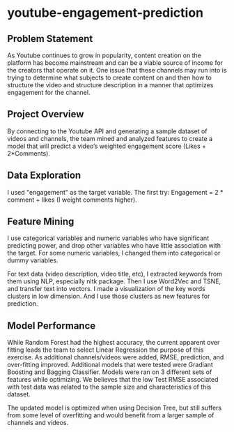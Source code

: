 # youtube-engagement-prediction

## Problem Statement
As Youtube continues to grow in popularity, content creation on the platform has become mainstream and can be a viable source of income for the creators that operate on it. One issue that these channels may run into is trying to determine what subjects to create content on and then how to structure the video and structure description in a manner that optimizes engagement for the channel.

## Project Overview
By connecting to the Youtube API and generating a sample dataset of videos and channels, the team mined and analyzed features to create a model that will predict a video’s weighted engagement score (Likes + 2*Comments).


## Data Exploration
I used "engagement" as the target variable. The first try: Engagement = 2 * comment + likes (I weight comments higher).

## Feature Mining
I use categorical variables and numeric variables who have significant predicting power, and drop other variables who have little association with the target.
For some numeric variables, I changed them into categorical or dummy variables.

For text data (video description, video title, etc), I extracted keywords from them using NLP, especially nltk package. Then I use Word2Vec and TSNE, and transfer text into vectors. I made a visualization of the key words clusters in low dimension. And I use those clusters as new features for prediction.

## Model Performance
While Random Forest had the highest accuracy, the current apparent over fitting leads the team to select Linear Regression the purpose of this exercise.
As additional channels/videos were added, RMSE, prediction, and over-fitting improved.
Additional models that were tested were Gradiant Boosting and Bagging Classifier.
Models were ran on  3 different sets of features while optimizing.
We believes that the low Test RMSE associated with test data was related to the sample size and characteristics of this dataset.

The updated model is optimized when using Decision Tree, but still suffers from some level of overfitting and would benefit from a larger sample of channels and videos.
